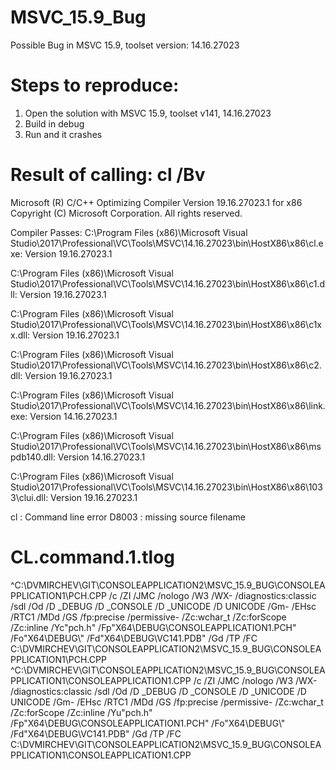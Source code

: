 # MSVC_15.9_Bug
Possible Bug in MSVC 15.9, toolset version: 14.16.27023

# Steps to reproduce:

1. Open the solution with MSVC 15.9, toolset v141, 14.16.27023
2. Build in debug
3. Run and it crashes

# Result of calling: cl /Bv
Microsoft (R) C/C++ Optimizing Compiler Version 19.16.27023.1 for x86
Copyright (C) Microsoft Corporation.  All rights reserved.

Compiler Passes:
 C:\Program Files (x86)\Microsoft Visual Studio\2017\Professional\VC\Tools\MSVC\14.16.27023\bin\HostX86\x86\cl.exe:        Version 19.16.27023.1
 
 C:\Program Files (x86)\Microsoft Visual Studio\2017\Professional\VC\Tools\MSVC\14.16.27023\bin\HostX86\x86\c1.dll:        Version 19.16.27023.1
 
 C:\Program Files (x86)\Microsoft Visual Studio\2017\Professional\VC\Tools\MSVC\14.16.27023\bin\HostX86\x86\c1xx.dll:      Version 19.16.27023.1
 
 C:\Program Files (x86)\Microsoft Visual Studio\2017\Professional\VC\Tools\MSVC\14.16.27023\bin\HostX86\x86\c2.dll:        Version 19.16.27023.1
 
 C:\Program Files (x86)\Microsoft Visual Studio\2017\Professional\VC\Tools\MSVC\14.16.27023\bin\HostX86\x86\link.exe:      Version 14.16.27023.1
 
 C:\Program Files (x86)\Microsoft Visual Studio\2017\Professional\VC\Tools\MSVC\14.16.27023\bin\HostX86\x86\mspdb140.dll:  Version 14.16.27023.1
 
 C:\Program Files (x86)\Microsoft Visual Studio\2017\Professional\VC\Tools\MSVC\14.16.27023\bin\HostX86\x86\1033\clui.dll: Version 19.16.27023.1

cl : Command line error D8003 : missing source filename

# CL.command.1.tlog

^C:\DVMIRCHEV\GIT\CONSOLEAPPLICATION2\MSVC_15.9_BUG\CONSOLEAPPLICATION1\PCH.CPP
/c /ZI /JMC /nologo /W3 /WX- /diagnostics:classic /sdl /Od /D _DEBUG /D _CONSOLE /D _UNICODE /D UNICODE /Gm- /EHsc /RTC1 /MDd /GS /fp:precise /permissive- /Zc:wchar_t /Zc:forScope /Zc:inline /Yc"pch.h" /Fp"X64\DEBUG\CONSOLEAPPLICATION1.PCH" /Fo"X64\DEBUG\\" /Fd"X64\DEBUG\VC141.PDB" /Gd /TP /FC C:\DVMIRCHEV\GIT\CONSOLEAPPLICATION2\MSVC_15.9_BUG\CONSOLEAPPLICATION1\PCH.CPP
^C:\DVMIRCHEV\GIT\CONSOLEAPPLICATION2\MSVC_15.9_BUG\CONSOLEAPPLICATION1\CONSOLEAPPLICATION1.CPP
/c /ZI /JMC /nologo /W3 /WX- /diagnostics:classic /sdl /Od /D _DEBUG /D _CONSOLE /D _UNICODE /D UNICODE /Gm- /EHsc /RTC1 /MDd /GS /fp:precise /permissive- /Zc:wchar_t /Zc:forScope /Zc:inline /Yu"pch.h" /Fp"X64\DEBUG\CONSOLEAPPLICATION1.PCH" /Fo"X64\DEBUG\\" /Fd"X64\DEBUG\VC141.PDB" /Gd /TP /FC C:\DVMIRCHEV\GIT\CONSOLEAPPLICATION2\MSVC_15.9_BUG\CONSOLEAPPLICATION1\CONSOLEAPPLICATION1.CPP
